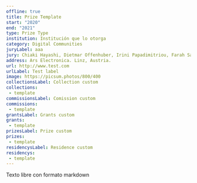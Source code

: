 ```yaml
---
offline: true
title: Prize Template
start: "2020"
end: "2021"
type: Prize Type
institution: Institución que lo otorga
category: Digital Communities
juryLabel: aaa
jury: Chiaki Hayashi, Dietmar Offenhuber, Irini Papadimitriou, Farah Salka, and Thomas Gegenhuber.
address: Ars Electronica. Linz, Austria.
url: http://www.test.com
urlLabel: Test label
image: https://picsum.photos/800/400
collectionsLabel: Collection custom
collections:
 - template
commissionsLabel: Comission custom
commissions:
 - template
grantsLabel: Grants custom
grants:
 - template
prizesLabel: Prize custom
prizes:
 - template
residencysLabel: Residence custom
residencys:
 - template
---
```


Texto libre con formato markdown
